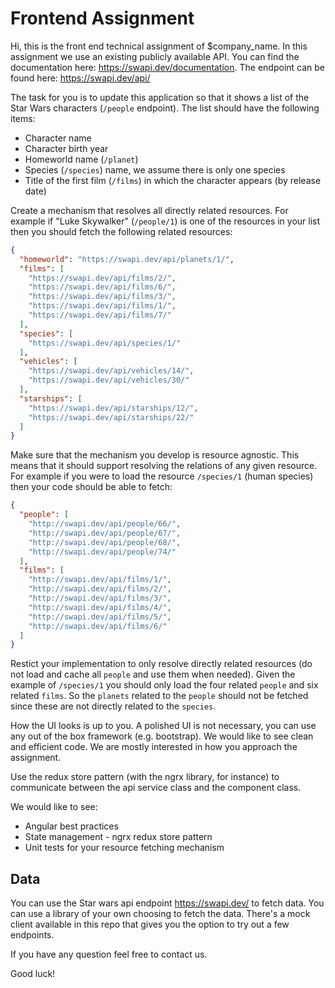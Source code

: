 # Frontend Assignment

Hi, this is the front end technical assignment of $company_name. In this assignment we use an existing publicly available API. You can find the documentation here: https://swapi.dev/documentation. The endpoint can be found here: https://swapi.dev/api/

The task for you is to update this application so that it shows a list of the Star Wars characters (`/people` endpoint). The list should have the following items:

- Character name
- Character birth year
- Homeworld name (`/planet`)
- Species (`/species`) name, we assume there is only one species 
- Title of the first film (`/films`) in which the character appears (by release date)

Create a mechanism that resolves all directly related resources. For example if "Luke Skywalker" (`/people/1`) is one of the resources in your list then you should fetch the following related resources: 

```json
{
  "homeworld": "https://swapi.dev/api/planets/1/",
  "films": [
    "https://swapi.dev/api/films/2/",
    "https://swapi.dev/api/films/6/",
    "https://swapi.dev/api/films/3/",
    "https://swapi.dev/api/films/1/",
    "https://swapi.dev/api/films/7/"
  ],
  "species": [
    "https://swapi.dev/api/species/1/"
  ],
  "vehicles": [
    "https://swapi.dev/api/vehicles/14/",
    "https://swapi.dev/api/vehicles/30/"
  ],
  "starships": [
    "https://swapi.dev/api/starships/12/",
    "https://swapi.dev/api/starships/22/"
  ]
}
```

Make sure that the mechanism you develop is resource agnostic. This means that it should support resolving the relations of any given resource. For example if you were to load the resource `/species/1` (human species) then your code should be able to fetch:

```json
{
  "people": [
    "http://swapi.dev/api/people/66/",
    "http://swapi.dev/api/people/67/",
    "http://swapi.dev/api/people/68/",
    "http://swapi.dev/api/people/74/"
  ],
  "films": [
    "http://swapi.dev/api/films/1/",
    "http://swapi.dev/api/films/2/",
    "http://swapi.dev/api/films/3/",
    "http://swapi.dev/api/films/4/",
    "http://swapi.dev/api/films/5/",
    "http://swapi.dev/api/films/6/"
  ]
}
```

Restict your implementation to only resolve directly related resources (do not load and cache all `people` and use them when needed). Given the example of `/species/1` you should only load the four related `people` and six related `films`. So the `planets` related to the `people` should not be fetched since these are not directly related to the `species`.

How the UI looks is up to you. A polished UI is not necessary, you can use any out of the box framework (e.g. bootstrap). We would like to see clean and efficient code. We are mostly interested in how you approach the assignment.

Use the redux store pattern (with the ngrx library, for instance) to communicate between the api service class and the component class.

We would like to see:

- Angular best practices
- State management - ngrx redux store pattern
- Unit tests for your resource fetching mechanism

## Data

You can use the Star wars api endpoint https://swapi.dev/ to fetch data. You can use a library of your own choosing to fetch the data.
There's a mock client available in this repo that gives you the option to try out a few endpoints.

If you have any question feel free to contact us.

Good luck!
